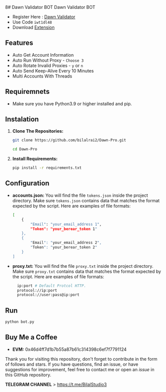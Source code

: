 8# Dawn Validator BOT
Dawn Validator BOT

- Register Here : [Dawn Validator](https://dashboard.dawninternet.com/signup)
- Use Code `iwt1dl48`
- Download [Extension](https://chromewebstore.google.com/detail/dawn-validator-chrome-ext/fpdkjdnhkakefebpekbdhillbhonfjjp?hl=en)

## Features

  - Auto Get Account Information
  - Auto Run Without Proxy - `Choose 3`
  - Auto Rotate Invalid Proxies - `y` or `n`
  - Auto Send Keep-Alive Every 10 Minutes
  - Multi Accounts With Threads

## Requiremnets

- Make sure you have Python3.9 or higher installed and pip.

## Instalation

1. **Clone The Repositories:**
   ```bash
   git clone https://github.com/bilalrai2/Dawn-Pro.git
   ```
   ```bash
   cd Dawn-Pro
   ```

2. **Install Requirements:**
   ```bash
   pip install -r requirements.txt 
   ```

## Configuration

- **accounts.json:** You will find the file `tokens.json` inside the project directory. Make sure `tokens.json` contains data that matches the format expected by the script. Here are examples of file formats:
  ```bash
  [
      {
          "Email": "your_email_address 1",
          "Token": "your_berear_token 1"
      },
      {
          "Email": "your_email_address 2",
          "Token": "your_berear_token 2"
      }
  ]
  ```

- **proxy.txt:** You will find the file `proxy.txt` inside the project directory. Make sure `proxy.txt` contains data that matches the format expected by the script. Here are examples of file formats:
  ```bash
    ip:port # Default Protcol HTTP.
    protocol://ip:port
    protocol://user:pass@ip:port
  ```

## Run

```bash
python bot.py 
```

## Buy Me a Coffee

- **EVM:** 
0x46d4ff7d1b7b55a87b61c314398c6ef7f7791124

Thank you for visiting this repository, don't forget to contribute in the form of follows and stars.
If you have questions, find an issue, or have suggestions for improvement, feel free to contact me or open an *issue* in this GitHub repository.

**TELEGRAM CHANNEL** > https://t.me/BilalStudio3
